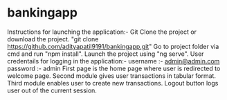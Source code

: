 # bankingapp
Instructions for launching the application:-
Git Clone the project or download the project. "git clone https://github.com/adityapatil9191/bankingapp.git"
Go to project folder via cmd and run "npm install".
Launch the project using "ng serve".
User credentails for logging in the application:-
username :- admin@admin.com
password :- admin
First page is the home page where user is redirected to welcome page.
Second module gives user transactions in tabular format.
Third module enables user to create new transactions.
Logout button logs user out of the current session.
